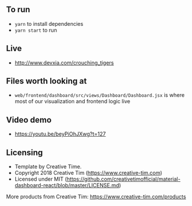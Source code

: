 ## To run
- `yarn` to install dependencies
- `yarn start` to run

## Live
- <http://www.devxia.com/crouching_tigers> 

## Files worth looking at
- `web/frontend/dashboard/src/views/Dashboard/Dashboard.jsx` is where most of our visualization and frontend logic live

## Video demo
- <https://youtu.be/beyPiOhJXwg?t=127>

## Licensing
- Template by Creative Time.
- Copyright 2018 Creative Tim (https://www.creative-tim.com)
- Licensed under MIT (https://github.com/creativetimofficial/material-dashboard-react/blob/master/LICENSE.md)


More products from Creative Tim: <https://www.creative-tim.com/products>
